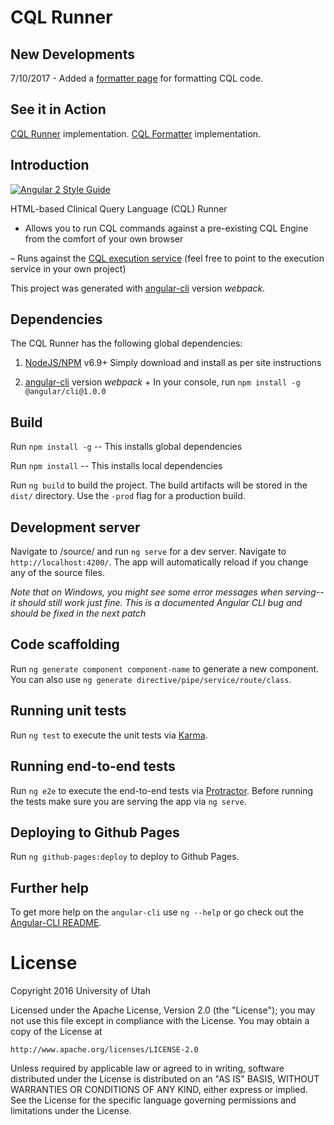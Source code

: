 # CQL Runner 

## New Developments

7/10/2017 - Added a [formatter page](http://cql-runner.dataphoria.org/format) for formatting CQL code.

## See it in Action

[CQL Runner](http://cql-runner.dataphoria.org/) implementation.
[CQL Formatter](http://cql-runner.dataphoria.org/format) implementation.

## Introduction

[![Angular 2 Style Guide](https://mgechev.github.io/angular2-style-guide/images/badge.svg)](https://angular.io/styleguide)

HTML-based Clinical Query Language (CQL) Runner

- Allows you to run CQL commands against a pre-existing CQL Engine from the comfort of your own browser

– Runs against the [CQL execution service](https://github.com/DBCG/cql_execution_service) (feel free to point to the execution service in your own project)

This project was generated with [angular-cli](https://github.com/angular/angular-cli) version *webpack*.

## Dependencies

The CQL Runner has the following global dependencies: 

1) [NodeJS/NPM](https://nodejs.org/en/) v6.9+ 
Simply download and install as per site instructions

2) [angular-cli](https://github.com/angular/angular-cli) version *webpack* + 
In your console, run `npm install -g @angular/cli@1.0.0`

## Build

Run `npm install -g` -- This installs global dependencies

Run `npm install` -- This installs local dependencies

Run `ng build` to build the project. The build artifacts will be stored in the `dist/` directory. Use the `-prod` flag for a production build.

## Development server
Navigate to /source/ and run `ng serve` for a dev server. Navigate to `http://localhost:4200/`. The app will automatically reload if you change any of the source files.

*Note that on Windows, you might see some error messages when serving--it should still work just fine. This is a documented Angular CLI bug and should be fixed in the next patch*

## Code scaffolding

Run `ng generate component component-name` to generate a new component. You can also use `ng generate directive/pipe/service/route/class`.


## Running unit tests

Run `ng test` to execute the unit tests via [Karma](https://karma-runner.github.io).

## Running end-to-end tests

Run `ng e2e` to execute the end-to-end tests via [Protractor](http://www.protractortest.org/). 
Before running the tests make sure you are serving the app via `ng serve`.

## Deploying to Github Pages

Run `ng github-pages:deploy` to deploy to Github Pages.

## Further help

To get more help on the `angular-cli` use `ng --help` or go check out the [Angular-CLI README](https://github.com/angular/angular-cli/blob/master/README.md).

# License

Copyright 2016 University of Utah

Licensed under the Apache License, Version 2.0 (the "License");
you may not use this file except in compliance with the License.
You may obtain a copy of the License at

    http://www.apache.org/licenses/LICENSE-2.0

Unless required by applicable law or agreed to in writing, software
distributed under the License is distributed on an "AS IS" BASIS,
WITHOUT WARRANTIES OR CONDITIONS OF ANY KIND, either express or implied.
See the License for the specific language governing permissions and
limitations under the License.
